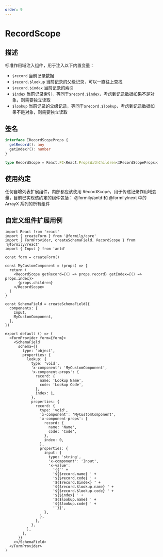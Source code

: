 ```yaml
---
order: 9
---
```


# RecordScope

## 描述

标准作用域注入组件，用于注入以下内置变量：

- `$record` 当前记录数据
- `$record.$lookup` 当前记录的父级记录，可以一直往上查找
- `$record.$index` 当前记录的索引
- `$index` 当前记录索引，等同于`$record.$index`，考虑到记录数据如果不是对象，则需要独立读取
- `$lookup` 当前记录的父级记录，等同于`$record.$lookup`，考虑到记录数据如果不是对象，则需要独立读取

## 签名

```ts
interface IRecordScopeProps {
  getRecord(): any
  getIndex?(): number
}

type RecordScope = React.FC<React.PropsWithChildren<IRecordScopeProps>>
```

## 使用约定

任何自增列表扩展组件，内部都应该使用 RecordScope，用于传递记录作用域变量，目前已实现该约定的组件包括：
@formily/antd 和 @formily/next 中的 ArrayX 系列的所有组件

## 自定义组件扩展用例

```tsx
import React from 'react'
import { createForm } from '@formily/core'
import { FormProvider, createSchemaField, RecordScope } from '@formily/react'
import { Input } from 'antd'

const form = createForm()

const MyCustomComponent = (props) => {
  return (
    <RecordScope getRecord={() => props.record} getIndex={() => props.index}>
      {props.children}
    </RecordScope>
  )
}

const SchemaField = createSchemaField({
  components: {
    Input,
    MyCustomComponent,
  },
})

export default () => (
  <FormProvider form={form}>
    <SchemaField
      schema={{
        type: 'object',
        properties: {
          lookup: {
            type: 'void',
            'x-component': 'MyCustomComponent',
            'x-component-props': {
              record: {
                name: 'Lookup Name',
                code: 'Lookup Code',
              },
              index: 1,
            },
            properties: {
              record: {
                type: 'void',
                'x-component': 'MyCustomComponent',
                'x-component-props': {
                  record: {
                    name: 'Name',
                    code: 'Code',
                  },
                  index: 0,
                },
                properties: {
                  input: {
                    type: 'string',
                    'x-component': 'Input',
                    'x-value':
                      '{{`' +
                      '${$record.name} ' +
                      '${$record.code} ' +
                      '${$record.$index} ' +
                      '${$record.$lookup.name} ' +
                      '${$record.$lookup.code} ' +
                      '${$index} ' +
                      '${$lookup.name} ' +
                      '${$lookup.code} ' +
                      '`}}',
                  },
                },
              },
            },
          },
        },
      }}
    ></SchemaField>
  </FormProvider>
)
```
